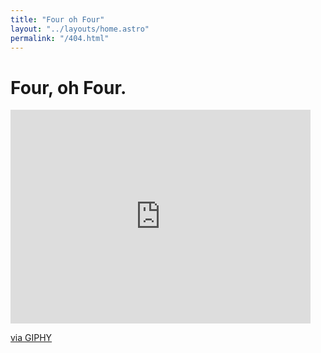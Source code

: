 ```yaml
---
title: "Four oh Four"
layout: "../layouts/home.astro"
permalink: "/404.html"
---
```


# Four, oh Four.

<iframe src="https://giphy.com/embed/3oFyCZm9jPjlzsAwXS" width="480" height="342" frameBorder="0" class="giphy-embed" allowFullScreen></iframe><p><a href="https://giphy.com/gifs/glitch-the-current-sea-static-3oFyCZm9jPjlzsAwXS">via GIPHY</a></p>
